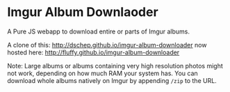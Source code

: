 Imgur Album Downlaoder
======================

A Pure JS webapp to download entire or parts of Imgur albums.

A clone of this: http://dschep.github.io/imgur-album-downloader now hosted here: http://fluffy.github.io/imgur-album-downloader

Note: Large albums or albums containing very high resolution photos
might not work, depending on how much RAM your system has. You can
download whole albums natively on Imgur by appending `/zip` to the URL.
